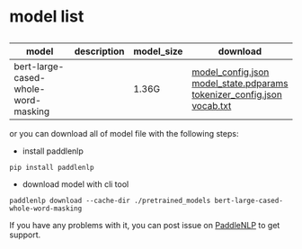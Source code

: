 #  model list

##  

| model  | description | model_size  | download         |
| --- | --- | --- | --- |
|bert-large-cased-whole-word-masking|  | 1.36G | [model_config.json](https://bj.bcebos.com/paddlenlp/models/community/bert-large-cased-whole-word-masking/model_config.json)<br>[model_state.pdparams](https://bj.bcebos.com/paddlenlp/models/community/bert-large-cased-whole-word-masking/model_state.pdparams)<br>[tokenizer_config.json](https://bj.bcebos.com/paddlenlp/models/community/bert-large-cased-whole-word-masking/tokenizer_config.json)<br>[vocab.txt](https://bj.bcebos.com/paddlenlp/models/community/bert-large-cased-whole-word-masking/vocab.txt) |

or you can download all of model file with the following steps:

* install paddlenlp

```shell
pip install paddlenlp
```

* download model with cli tool

```shell
paddlenlp download --cache-dir ./pretrained_models bert-large-cased-whole-word-masking
```

If you have any problems with it, you can post issue on [PaddleNLP](https://github.com/PaddlePaddle/PaddleNLP) to get support.
